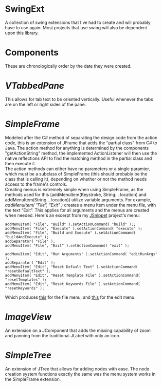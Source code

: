 SwingExt
========

A collection of swing extensions that I've had to create and will probably have to use again. Most projects that use swing will also be dependent upon this library.  


Components
========

These are chronologically order by the date they were created.  

_VTabbedPane_  
==
This allows for tab text to be oriented vertically. Useful whenever the tabs are on the left or right sides of the pane.  

_SimpleFrame_  
==
Modeled after the C# method of separating the design code from the action code, this is an extension of JFrame that adds the "partial class" from C# to Java. The action method for anything is determined by the components "getActionString" method, the implemented ActionListener will then use the native reflections API to find the matching method in the partial class and then execute it.  
The action methods can either have no parameters or a single paramter, which must be a subclass of SimpleFrame (this should probably be the class that is calling it), depending on whether or not the method needs access to the frame's controls.  
Creating menus is extremely simple when using SimpleFrame, as the methods used for this (addMenuItem(Keystroke, String... location) and addMenuItem(String... location)) utilize variable arguments. For example, _addMenuItem( "File", "Exit" )_ creates a menu item under the menu file, with the text "Exit". This applies for all arguments and the menus are created when needed. Here's an excerpt from my [JSnippet](https://github.com/Obsidianarch/jsnippet) project's menu:  
```
addMenuItem( "File", "Build" ).setActionCommand( "build" );;
addMenuItem( "File", "Execute" ).setActionCommand( "execute" );
addMenuItem( "File", "Build and Execute" ).setActionCommand( "buildAndExecute" );
addSeparator( "File" );
addMenuItem( "File", "Exit" ).setActionCommand( "exit" );
            
addMenuItem( "Edit", "Run Arguments" ).setActionCommand( "editRunArgs" );
addSeparator( "Edit" );
addMenuItem( "Edit", "Reset Default Text" ).setActionCommand( "resetDefaultText" );
addMenuItem( "Edit", "Reset Template File" ).setActionCommand( "resetTemplates" );
addMenuItem( "Edit", "Reset Keywords File" ).setActionCommand( "resetKeywords" );
```
Which produces [this](http://imgur.com/KKrwYFS) for the file menu, and [this](http://imgur.com/D60xMuS) for the edit menu.

_ImageView_  
==
An extension on a JComponent that adds the missing capability of zoom and panning from the traditional JLabel with only an icon.  

_SimpleTree_  
==
An extension of JTree that allows for adding nodes with ease.  The node creation system functions exactly the same was the menu system works in the SimpleFrame extension.
